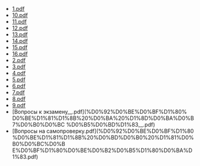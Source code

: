 - [1.pdf](1.pdf)
- [10.pdf](10.pdf)
- [11.pdf](11.pdf)
- [12.pdf](12.pdf)
- [13.pdf](13.pdf)
- [14.pdf](14.pdf)
- [15.pdf](15.pdf)
- [16.pdf](16.pdf)
- [2.pdf](2.pdf)
- [3.pdf](3.pdf)
- [4.pdf](4.pdf)
- [5.pdf](5.pdf)
- [6.pdf](6.pdf)
- [7.pdf](7.pdf)
- [8.pdf](8.pdf)
- [9.pdf](9.pdf)
- [Вопросы к экзамену\_\_.pdf](%D0%92%D0%BE%D0%BF%D1%80%
  D0%BE%D1%81%D1%8B%20%D0%BA%20%D1%8D%D0%BA%D0%B7%D0%B0%D0%BC
  %D0%B5%D0%BD%D1%83\_\_.pdf)
- [Вопросы на самопроверку.pdf](%D0%92%D0%BE%D0%BF%D1%80
  %D0%BE%D1%81%D1%8B%20%D0%BD%D0%B0%20%D1%81%D0%B0%D0%BC%D0%B
  E%D0%BF%D1%80%D0%BE%D0%B2%D0%B5%D1%80%D0%BA%D1%83.pdf)
